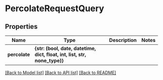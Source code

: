 # PercolateRequestQuery

## Properties
Name | Type | Description | Notes
------------ | ------------- | ------------- | -------------
**percolate** | **{str: (bool, date, datetime, dict, float, int, list, str, none_type)}** |  | 


[[Back to Model list]](../README.md#documentation-for-models) [[Back to API list]](../README.md#documentation-for-api-endpoints) [[Back to README]](../README.md)


